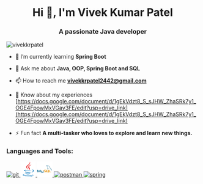 <h1 align="center">Hi 👋, I'm Vivek Kumar Patel</h1>
<h3 align="center">A passionate Java developer</h3>

<p align="left"> <img src="https://komarev.com/ghpvc/?username=vivekkrpatel&label=Profile%20views&color=0e75b6&style=flat" alt="vivekkrpatel" /> </p>

- 🌱 I’m currently learning **Spring Boot**

- 💬 Ask me about **Java, OOP, Spring Boot and SQL**

- 📫 How to reach me **vivekkrpatel2442@gmail.com**

- 📄 Know about my experiences [https://docs.google.com/document/d/1gEkVdzt8_S_sJHW_ZhaSRk7y1_OGE4FpowMxVGav3FE/edit?usp=drive_link](https://docs.google.com/document/d/1gEkVdzt8_S_sJHW_ZhaSRk7y1_OGE4FpowMxVGav3FE/edit?usp=drive_link)

- ⚡ Fun fact **A multi-tasker who loves to explore and learn new things.**

<!-- <h3 align="left">Connect with me:</h3>
<p align="left">
<a href="https://linkedin.com/in/https://www.linkedin.com/in/vivek-kumar-patel/" target="blank"><img align="center" src="https://raw.githubusercontent.com/rahuldkjain/github-profile-readme-generator/master/src/images/icons/Social/linked-in-alt.svg" alt="https://www.linkedin.com/in/vivek-kumar-patel/" height="30" width="40" /></a>
</p> -->

<h3 align="left">Languages and Tools:</h3>
<p align="left"> <a href="https://git-scm.com/" target="_blank" rel="noreferrer"> <img src="https://www.vectorlogo.zone/logos/git-scm/git-scm-icon.svg" alt="git" width="40" height="40"/> </a> <a href="https://www.java.com" target="_blank" rel="noreferrer"> <img src="https://raw.githubusercontent.com/devicons/devicon/master/icons/java/java-original.svg" alt="java" width="40" height="40"/> </a> <a href="https://www.mysql.com/" target="_blank" rel="noreferrer"> <img src="https://raw.githubusercontent.com/devicons/devicon/master/icons/mysql/mysql-original-wordmark.svg" alt="mysql" width="40" height="40"/> </a> <a href="https://postman.com" target="_blank" rel="noreferrer"> <img src="https://www.vectorlogo.zone/logos/getpostman/getpostman-icon.svg" alt="postman" width="40" height="40"/> </a> <a href="https://spring.io/" target="_blank" rel="noreferrer"> <img src="https://www.vectorlogo.zone/logos/springio/springio-icon.svg" alt="spring" width="40" height="40"/> </a> </p>
